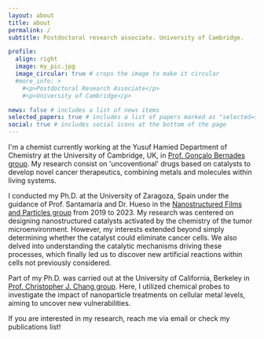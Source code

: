 ```yaml
---
layout: about
title: about
permalink: /
subtitle: Postdoctoral research associate. University of Cambridge.

profile:
  align: right
  image: my_pic.jpg
  image_circular: true # crops the image to make it circular
  #more_info: >
    #<p>Postdoctoral Research Associate</p>
    #<p>University of Cambridge</p>

news: false # includes a list of news items
selected_papers: true # includes a list of papers marked as "selected={true}"
social: true # includes social icons at the bottom of the page
---
```


I'm a chemist currently working at the Yusuf Hamied Department of Chemistry at the University of Cambridge, UK, in [Prof. Gonçalo Bernades group](https://gbernardeslab.com). My research consist on 'uncoventional' drugs based on catalysts to develop novel cancer therapeutics, combining metals and molecules within living systems. 

I conducted my Ph.D. at the University of Zaragoza, Spain under the guidance of Prof. Santamaría and Dr. Hueso in the [Nanostructured Films and Particles group](https://nfp.unizar.es) from 2019 to 2023. My research was centered on designing nanostructured catalysts activated by the chemistry of the tumor microenvironment. However, my interests extended beyond simply determining whether the catalyst could eliminate cancer cells. We also delved into understanding the catalytic mechanisms driving these processes, which finally led us to discover new artificial reactions within cells not previously considered.

Part of my Ph.D. was carried out at the University of California, Berkeley in [Prof. Christopher J. Chang group](https://changlabucb.wordpress.com). Here, I utilized chemical probes to investigate the impact of nanoparticle treatments on cellular metal levels, aiming to uncover new vulnerabilities.

If you are interested in my research, reach me via email or check my publications list!
